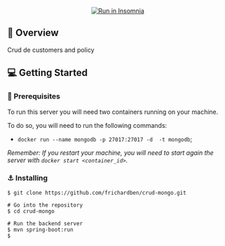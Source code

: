 
<p align="center">
<a href="https://insomnia.rest/run/?label=Asap%20Log&uri=https%3A%2F%2Fraw.githubusercontent.com%2Ffrichardben%2Fcrud-mongo%2Fmain%2Finsomnia.json%3Ftoken%3DAF6SUQWHIUQVYN3VD542URC7UGI3C" target="_blank"><img src="https://insomnia.rest/images/run.svg" alt="Run in Insomnia"></a>
</p>

## :rocket: Overview

Crud de customers and policy



## :computer: Getting Started

### :construction: Prerequisites

To run this server you will need two containers running on your machine.

To do so, you will need to run the following commands:

- `docker run --name mongodb -p 27017:27017 -d  -t mongodb`;


_Remember: If you restart your machine, you will need to start again the server with `docker start <container_id>`._


### :anchor: Installing

```
$ git clone https://github.com/frichardben/crud-mongo.git

# Go into the repository
$ cd crud-mongo

# Run the backend server
$ mvn spring-boot:run 
$ 


```

